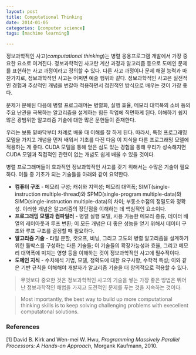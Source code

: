 ```yaml
---
layout: post
title: Computational Thinking
date: 2014-01-05
categories: [computer science]
tags: [machine learning]

---
```

<script type="text/javascript"  src="http://cdn.mathjax.org/mathjax/latest/MathJax.js?config=TeX-AMS-MML_HTMLorMML"></script>

정보과학적인 사고(*computational thinking*)는 병렬 응용프로그램 개발에서 가장 중요한 요소로 여겨진다. 정보과학적인 사고란 계산 과정과 알고리즘 등으로 도메인 문제를 표현하는 사고 과정이라고 정의할 수 있다. 다른 사고 과정이나 문제 해결 능력과 마찬가지로, 정보과학적인 사고는 어쩌면 예술 행위와 같다. 정보과학적인 사고은 실전적인 경험과 추상적인 개념을 번갈아 적용하면서 점진적인 방식으로 배우는 것이 가장 좋다.


문제가 분해된 다음에 병렬 프로그래머는 병렬화, 실행 효율, 메모리 대역폭의 소비 등의 주요 난관을 극복하는 알고리즘을 설계하는 힘든 작업에 직면하게 된다. 이해하기 쉽지 않은 광범위한 알고리즘 기술에 대한 많은 문헌들이 존재한다.

우리는 보통 밑바닥부터 차례로 배울 때 이해를 잘 하게 된다. 따라서, 특정 프로그래밍 모델을 가지고 개념을 먼저 배워서 기초를 다진 다음 이 지식을 다른 프로그래밍 모델에 적용하는 게 좋다.
CUDA 모델을 통해 얻은 심도 있는 경험을 통해 우리가 성숙해지면 CUDA 모델과 직접적인 관련이 없는 개념도 쉽게 배울 수 있을 것이다.

병렬 프로그래머들이 효과적인 정보과학적인 사고를 갖기 위해서는 수많은 기술이 필요하다.
이들 중 기초가 되는 기술들을 아래와 같이 요약한다.

+ **컴퓨터 구조** - 메모리 구성; 캐쉬와 지역성; 메모리 대역폭; SIMT(single-instruction multiple-thread)와 SPMD(single-program multiple-data)와 SIMD(single-instruction multiple-data)의 차이; 부동소수점의 정밀도와 정확성. 이러한 개념은 알고리즘의 장단점을 이해하는 데 핵심적인 요소이다.
+ **프로그래밍 모델과 컴파일러** - 병렬 실행 모델, 사용 가능한 메모리 종류, 데이터 배열의 레이아웃과 루프 변환; 이 모든 개념은 더 좋은 성능을 얻기 위해서 데이터 구조와 루프 구조를 결정할 때 필요하다.
+ **알고리즘 기술** - 타일 분할, 컷오프, 비닝, 그리고 고도의 병렬 알고리즘을 설계하기 위한 툴박스를 구성하는 다른 기술들; 이 기술들의 확장가능성과 효율, 그리고 메모리 대역폭에 미치는 영향 등을 이해하는 것이 정보과학적인 사고에 필수적이다.
+ **도메인 지식** - 수치해석 기법, 모델, 정확도에 대한 요구사항, 수학적 특성; 이와 같은 기반 규칙을 이해해야 개발자가 알고리즘 기술을 더 창의적으로 적용할 수 있다.

> 무엇보다 중요한 것은 정보과학적인 사고의 기술을 쌓는 가장 좋은 방법은 뛰어난 정보과학적인 해법을 가지고 도전적인 문제를 푸는 것을 지속하는 것이다.

> Most importantly, the best way to build up more computational thinking skills is to keep solving challenging problems with execellent computatonal solutions.

### References

[1] David B. Kirk and Wen-mei W. Hwu, *Programming Massively Parallel Processors: A Hands-on Approach*, Morgank Kaufmann, 2010.